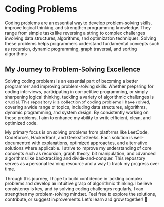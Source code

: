 # Coding Problems

Coding problems are an essential way to develop problem-solving skills, improve logical thinking, and strengthen programming knowledge. They range from simple tasks like reversing a string to complex challenges involving data structures, algorithms, and optimization techniques. Solving these problems helps programmers understand fundamental concepts such as recursion, dynamic programming, graph traversal, and sorting algorithms.

## My Journey to Problem-Solving Excellence  

Solving coding problems is an essential part of becoming a better programmer and improving problem-solving skills. Whether preparing for coding interviews, participating in competitive programming, or simply sharpening logical thinking, tackling a variety of algorithmic challenges is crucial. This repository is a collection of coding problems I have solved, covering a wide range of topics, including data structures, algorithms, dynamic programming, and system design. By consistently working on these problems, I aim to enhance my ability to write efficient, clean, and optimized code.  

My primary focus is on solving problems from platforms like LeetCode, Codeforces, HackerRank, and GeeksforGeeks. Each solution is well-documented with explanations, optimized approaches, and alternative solutions where applicable. I strive to improve my understanding of core concepts such as recursion, graph theory, bit manipulation, and advanced algorithms like backtracking and divide-and-conquer. This repository serves as a personal learning resource and a way to track my progress over time.  

Through this journey, I hope to build confidence in tackling complex problems and develop an intuitive grasp of algorithmic thinking. I believe consistency is key, and by solving coding challenges regularly, I can strengthen my problem-solving mindset. Feel free to explore the solutions, contribute, or suggest improvements. Let's learn and grow together! 🚀  
